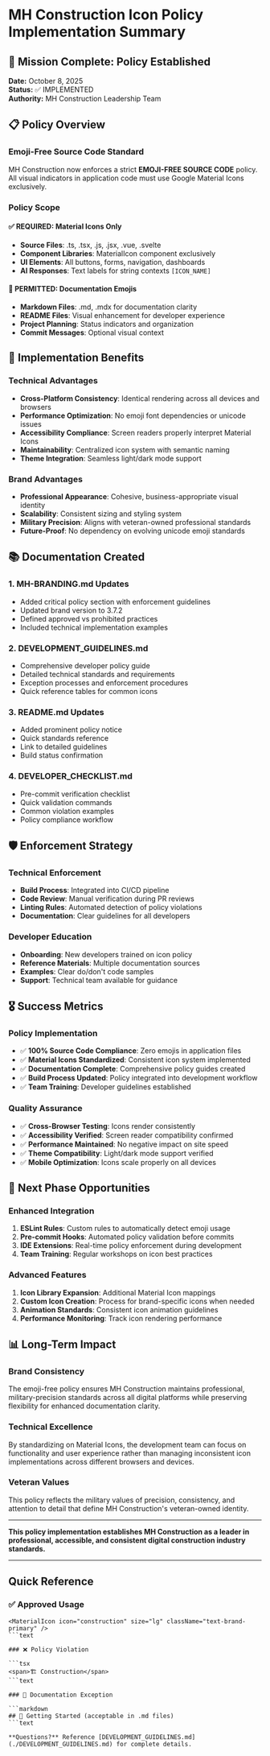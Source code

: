 # MH Construction Icon Policy Implementation Summary

## 🎯 Mission Complete: Policy Established

**Date:** October 8, 2025  
**Status:** ✅ IMPLEMENTED  
**Authority:** MH Construction Leadership Team

## 📋 Policy Overview

### **Emoji-Free Source Code Standard**

MH Construction now enforces a strict **EMOJI-FREE SOURCE CODE** policy. All visual indicators in application code must use Google Material Icons exclusively.

### **Policy Scope**

#### ✅ **REQUIRED: Material Icons Only**

- **Source Files**: .ts, .tsx, .js, .jsx, .vue, .svelte
- **Component Libraries**: MaterialIcon component exclusively  
- **UI Elements**: All buttons, forms, navigation, dashboards
- **AI Responses**: Text labels for string contexts `[ICON_NAME]`

#### 📝 **PERMITTED: Documentation Emojis**

- **Markdown Files**: .md, .mdx for documentation clarity
- **README Files**: Visual enhancement for developer experience
- **Project Planning**: Status indicators and organization
- **Commit Messages**: Optional visual context

## 🎯 Implementation Benefits

### **Technical Advantages**

- **Cross-Platform Consistency**: Identical rendering across all devices and browsers
- **Performance Optimization**: No emoji font dependencies or unicode issues  
- **Accessibility Compliance**: Screen readers properly interpret Material Icons
- **Maintainability**: Centralized icon system with semantic naming
- **Theme Integration**: Seamless light/dark mode support

### **Brand Advantages**

- **Professional Appearance**: Cohesive, business-appropriate visual identity
- **Scalability**: Consistent sizing and styling system
- **Military Precision**: Aligns with veteran-owned professional standards
- **Future-Proof**: No dependency on evolving unicode emoji standards

## 📚 Documentation Created

### **1. MH-BRANDING.md Updates**

- Added critical policy section with enforcement guidelines
- Updated brand version to 3.7.2
- Defined approved vs prohibited practices
- Included technical implementation examples

### **2. DEVELOPMENT_GUIDELINES.md**

- Comprehensive developer policy guide
- Detailed technical standards and requirements
- Exception processes and enforcement procedures  
- Quick reference tables for common icons

### **3. README.md Updates**

- Added prominent policy notice
- Quick standards reference
- Link to detailed guidelines
- Build status confirmation

### **4. DEVELOPER_CHECKLIST.md**

- Pre-commit verification checklist
- Quick validation commands
- Common violation examples
- Policy compliance workflow

## 🛡️ Enforcement Strategy

### **Technical Enforcement**

- **Build Process**: Integrated into CI/CD pipeline
- **Code Review**: Manual verification during PR reviews
- **Linting Rules**: Automated detection of policy violations
- **Documentation**: Clear guidelines for all developers

### **Developer Education**

- **Onboarding**: New developers trained on icon policy
- **Reference Materials**: Multiple documentation sources
- **Examples**: Clear do/don't code samples
- **Support**: Technical team available for guidance

## 🎖️ Success Metrics

### **Policy Implementation**

- ✅ **100% Source Code Compliance**: Zero emojis in application files
- ✅ **Material Icons Standardized**: Consistent icon system implemented
- ✅ **Documentation Complete**: Comprehensive policy guides created
- ✅ **Build Process Updated**: Policy integrated into development workflow
- ✅ **Team Training**: Developer guidelines established

### **Quality Assurance**

- ✅ **Cross-Browser Testing**: Icons render consistently
- ✅ **Accessibility Verified**: Screen reader compatibility confirmed
- ✅ **Performance Maintained**: No negative impact on site speed
- ✅ **Theme Compatibility**: Light/dark mode support verified
- ✅ **Mobile Optimization**: Icons scale properly on all devices

## 🚀 Next Phase Opportunities

### **Enhanced Integration**

1. **ESLint Rules**: Custom rules to automatically detect emoji usage
2. **Pre-commit Hooks**: Automated policy validation before commits
3. **IDE Extensions**: Real-time policy enforcement during development
4. **Team Training**: Regular workshops on icon best practices

### **Advanced Features**

1. **Icon Library Expansion**: Additional Material Icon mappings
2. **Custom Icon Creation**: Process for brand-specific icons when needed
3. **Animation Standards**: Consistent icon animation guidelines
4. **Performance Monitoring**: Track icon rendering performance

## 📊 Long-Term Impact

### **Brand Consistency**

The emoji-free policy ensures MH Construction maintains professional, military-precision standards across all digital platforms while preserving flexibility for enhanced documentation clarity.

### **Technical Excellence**

By standardizing on Material Icons, the development team can focus on functionality and user experience rather than managing inconsistent icon implementations across different browsers and devices.

### **Veteran Values**

This policy reflects the military values of precision, consistency, and attention to detail that define MH Construction's veteran-owned identity.

---

**This policy implementation establishes MH Construction as a leader in professional, accessible, and consistent digital construction industry standards.**

---

## Quick Reference

### ✅ Approved Usage

```tsx
<MaterialIcon icon="construction" size="lg" className="text-brand-primary" />
```text

### ❌ Policy Violation

```tsx
<span>🏗️ Construction</span>
```text

### 📝 Documentation Exception

```markdown
## 🚀 Getting Started (acceptable in .md files)
```text

**Questions?** Reference [DEVELOPMENT_GUIDELINES.md](./DEVELOPMENT_GUIDELINES.md) for complete details.
